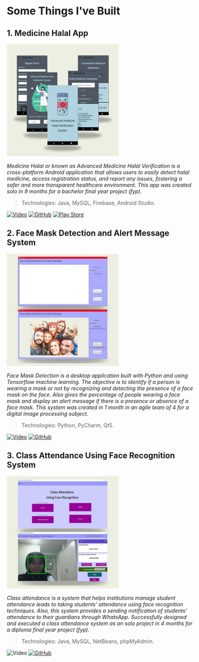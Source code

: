 # Some Things I've Built 


## 1. Medicine Halal App 

![Medicine Halal App](/assets/medicinenhalal1.png)
 
*Medicine Halal or known as Advanced Medicine Halal Verification is a cross-platform Android application that allows users to easily detect halal medicine, access registration status, and report any issues, fostering a safer and more transparent healthcare environment. This app was created solo in 9 months for a bachelor final year project (fyp).*
> Technologies: Java, MySQL, Firebase, Android Studio.

[![Video](https://img.shields.io/badge/Presentation-7030A0.svg?style=for-the-badge&logo=YouTube&logoColor=white)](https://drive.google.com/file/d/1ZSjbIlEvK1Oe3dto9s_gDVIh5rtpX6FC/view?usp=sharing) [![GitHub](https://img.shields.io/badge/Code-7030A0.svg?style=for-the-badge&logo=github&logoColor=white)](https://github.com/aafiqah/advanced_medicine_halal) [![Play Store](https://img.shields.io/badge/Apk-7030A0?style=for-the-badge&logo=google-play&logoColor=white)](https://drive.google.com/file/d/1wBMtNKnuHmivdIKBGuZAuV6-Dz_YCaeE/view?usp=sharing)

## 2. Face Mask Detection and Alert Message System 

![Face Mask Detection System](/assets/facemaskdetection1.png)
 
*Face Mask Detection is a desktop application built with Python and using Tensorflow machine learning. The objective is to identify if a person is wearing a mask or not by recognizing and detecting the presence of a face mask on the face. Also gives the percentage of people wearing a face mask and display an alert message if there is a presence or absence of a face mask. This system was created in 1 month in an agile team of 4 for a digital image processing subject.*
> Technologies: Python, PyCharm, Qt5.

[![Video](https://img.shields.io/badge/Presentation-7030A0.svg?style=for-the-badge&logo=YouTube&logoColor=white)](https://drive.google.com/file/d/1_M2UD1PIJg3O9dg8N56BeRFygEoM_RGa/view?usp=sharing) [![GitHub](https://img.shields.io/badge/Code-7030A0.svg?style=for-the-badge&logo=github&logoColor=white)](https://github.com/aafiqah/face_mask_detection)


## 3. Class Attendance Using Face Recognition System 

![Class Attendance System](/assets/classattendance1.png)
 
*Class attendance is a system that helps institutions manage student attendance leads to taking students’ attendance using face recognition techniques. Also, this system provides a sending notification of students’ attendance to their guardians through WhatsApp. Successfully designed and executed a class attendance system as an solo project in 4 months for a diploma final year project (fyp).*
> Technologies: Java, MySQL, NetBeans, phpMyAdmin.

![Video](https://img.shields.io/badge/Presentation-7030A0.svg?style=for-the-badge&logo=YouTube&logoColor=white) [![GitHub](https://img.shields.io/badge/Code-7030A0.svg?style=for-the-badge&logo=github&logoColor=white)](https://github.com/aafiqah/class_attendance)
